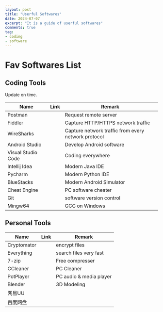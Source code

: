 ```yaml
---
layout: post
title: "Userful Softwares"
date: 2024-07-07
excerpt: "It is a guide of userful softwares"
comments: true
tag:
- coding
- software
---
```


# Fav Softwares List

## Coding Tools

Update on time.

| Name | Link | Remark |
| --- | --- | --- |
| Postman | | Request remote server |
| Fiddler | | Capture HTTP/HTTPS network traffic |
| WireSharks | | Capture network traffic from every network protocol |
| Android Studio | | Develop Android software |
| Visual Studio Code | | Coding everywhere |
| Intellij Idea | | Modern Java IDE |
| Pycharm | | Modern Python IDE |
| BlueStacks | | Modern Android Simulator |
| Cheat Engine | | PC software cheater |
| Git | | software version control |
| Mingw64 | | GCC on Windows |

## Personal Tools

| Name | Link | Remark |
| --- | --- | --- |
| Cryptomator | | encrypt files |
| Everything | | search files very fast |
| 7-zip | | Free compresser |
| CCleaner | | PC Cleaner |
| PotPlayer | | PC audio & media player |
| Blender | | 3D Modeling |
| 网易UU | | |
| 百度网盘 | | |
